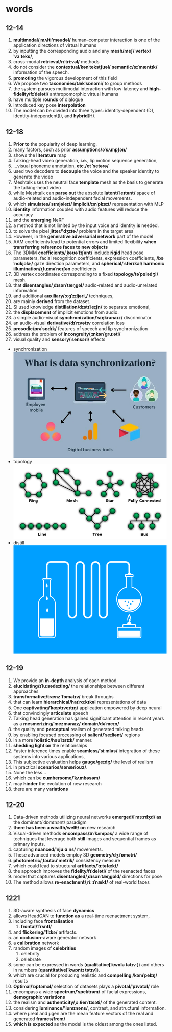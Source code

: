 # words

## 12-14

1. **multimodal/ˌmʌlti'məudəl/** human–computer interaction is one of the application directions of virtual humans
2. by inputting the corresponding audio and any **mesh/meʃ/ vertex/ˈvɜːteks/**,
3. cross-modal **retrieval/rɪˈtriːvəl/** methods
4. do not consider the **contextual/kənˈtekstʃuəl/** **semantic/sɪˈmæntɪk/** information of the speech.
5. **promoting** the vigorous development of this field
6. We propose two **taxonomies/tækˈsɒnəmi/** to group methods
7. the system pursues multimodal interaction with low-latency and **high-fidelity/fɪˈdeləti/** anthropomorphic virtual humans
8. have multiple **rounds** of dialogue
9. introduced key pose **interpolation**
10. The model can be divided into three types: identity-dependent (D), identity-independent(I), and **hybrid**(H).

## 12-18

1. **Prior to** the popularity of deep learning,
2. many factors, such as prior **assumptions/əˈsʌmpʃən/**
3. shows the **literature** map
4. Talking-head video generation, **i.e.**, lip motion sequence generation,
5. ...visual phoneme annotation, **etc./et ˈsetərə/**
6. used two decoders to **decouple** the voice and the speaker identity to generate the video
7. Meshtalk uses the neutral face **template** mesh as the basis to generate the talking-head video
8. while Meshtalk can **parse out** the absolute **latent/ˈleɪtənt/** space of audio-related and audio-independent facial movements.
9.  which **simulates/ˈsɪmjəleɪt/** **implicit/ɪmˈplɪsɪt/** representation with MLP
10. **identity** information coupled with audio features will reduce the accuracy
11. and the **emerging** NeRF
12. a method that is not limited by the input voice and identity **is** needed.
13. to solve the pixel **jitter/'dʒɪtɚ/** problem in the target area
14. However, in the **generative adversarial network** part of the model
15. AAM coefficients lead to potential errors and limited flexibility **when transferring reference faces to new objects**
16. The 3DMM **coefficients/ˌkəʊəˈfɪʃənt/** include **rigid** head pose parameters, facial recognition coefficients, expression coefficients, **/bəˈnɑkjəlɚ/** gaze direction parameters, and **spherical/ˈsferɪkəl/ harmonic illumination/ɪˌluːməˈneɪʃən** coefficients
17. 3D vertex coordinates corresponding to a fixed **topology/təˈpɑlədʒi/** mesh.
18. that **disentangles/ˌdɪsənˈtæŋɡəl/** audio-related and audio-unrelated information
19. and additional **auxiliary/ɔːɡˈzɪljəri,/** techniques,
20. are mainly **derived** from the dataset.
21. Si used knowledge **distillation/dɪstɪˈleɪʃn/** to separate emotional,
22. the **displacement** of implicit emotions from audio.
23. a simple audio-visual **synchronization/ˈsɪŋkrənaɪz/** discriminator
24. an audio-visual **derivative/dɪˈrɪvətɪv** correlation loss
25. **prosodic/prəˈsɒdɪk/** features of speech and lip synchronization
26. address the problem of **incongruity/ˌɪnkənˈɡruːəti/**
27. visual quality and **sensory/ˈsensəri/** effects

- synchronization![](images/image.png)
- topology![Alt text](images/image-1.png)
- distill![Alt text](images/image-3.png)

## 12-19

1. We provide an **in-depth** analysis of each method
2. **elucidating/ɪˈluːsədeɪting/** the relationships between different approaches
3. **transformative/trænz'fɔmətɪv/** break throughs
4. that can learn **hierarchical/haɪˈrɑːkɪkəl** representations of data
5. One **captivating/ˈkæptɪveɪtɪŋ/** application empowered by deep neural
6. that convincingly **articulate** speech
7. Talking head generation has gained significant attention in recent years as a **mesmerizing/ˈmezməraɪz/** **domain/dəˈmeɪn/**
8. the quality and **perceptual** realism of generated talking heads
9. by enabling focused processing of **salient/ˈseɪliənt/** regions
10. in a more **holistic/həʊˈlɪstɪk/** manner.
11. **shedding light on** the relationships
12. Faster inference times enable **seamless/ˈsiːmləs/** integration of these systems into various applications,
13. This subjective evaluation helps **gauge/ɡeɪdʒ/** the level of realism
14. in practical **scenarios/sənærioʊz/**.
15. None the less...
16. which can be **cumbersome/ˈkʌmbəsəm/**
17. may **hinder** the evolution of new research
18. there are many **variations**

## 12-20

1. Data-driven methods utilizing neural networks **emerged/iˈmɜːrdʒd/ as** the dominant/ˈdɒmɪnənt/ paradigm
2. **there has been a wealth/welθ/ on** new research
3. Visual-driven methods **encompass/ɪnˈkʌmpəs/** a wide range of techniques that leverage both **still** images and sequential frames as primary inputs.
4. capturing **nuanced/ˈnjuːɑːns/** movements.
5. These advanced models employ 3D **geometry/dʒiˈɒmətri/**
6. **photometric/ˌfəutəu'metrik/** consistency measure
7. which could lead to structural **artifacts/ˈɑːtəfækt/**
8. the approach improves the **fidelity/fɪˈdeləti/** of the reenacted faces
9. model that captures **disentangled/ˌdɪsənˈtæŋɡəld/** directions for pose
10. The method allows **re-enactment/ˌriː ɪˈnækt/** of real-world faces

## 1221

1. 3D-aware synthesis of face **dynamics**
2. allows HeadGAN to **function as** a real-time reenactment system,
3. including face **frontalisation**
   1. **frontal/ˈfrʌntl/**
4. and **flickering/ˈflɪkə/** artifacts.
5. an **occlusion**-aware generator network
6. a **calibration** network
7. random images of **celebrities**
    1. celebrity
    2. celebrate
8. some can be expressed in words (**qualitative[ˈkwɒlə tətɪv ]**) and others in numbers (**quantitative[ˈkwɒntɪ tətɪv]**).
9. which are crucial for producing realistic and **compelling /kəmˈpelɪŋ/** results
10. **Optimal/ˈɒptəməl/** selection of datasets plays a **pivotal/ˈpɪvətəl/** role
11. encompass a wide **spectrum/ˈspektrəm/** of facial expressions, **demographic variations**
12. the realism and **authenticity/ˌɔːθenˈtɪsəti/** of the generated content.
13. considering **luminance/'lumɪnəns/**, contrast, and structural information.
14. where µreal and µgen are the mean feature vectors of the real and generated **frames/frem/**
15. **which is expected** as the model is the oldest among the ones listed.
